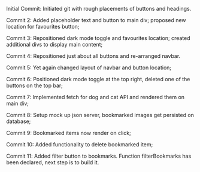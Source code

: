 Initial Commit: Initiated git with rough placements of buttons and headings.

Commit 2: Added placeholder text and button to main div; proposed new location for favourites button;

Commit 3: Repositioned dark mode toggle and favourites location; created additional divs to display main content;

Commit 4: Repositioned just about all buttons and re-arranged navbar.

Commit 5: Yet again changed layout of navbar and button location;

Commit 6: Positioned dark mode toggle at the top right, deleted one of the buttons on the top bar;

Commit 7: Implemented fetch for dog and cat API and rendered them on main div;

Commit 8: Setup mock up json server, bookmarked images get persisted on database;

Commit 9: Bookmarked items now render on click;

Commit 10: Added functionality to delete bookmarked item;

Commit 11: Added filter button to bookmarks. Function filterBookmarks has been declared, next step is to build it.